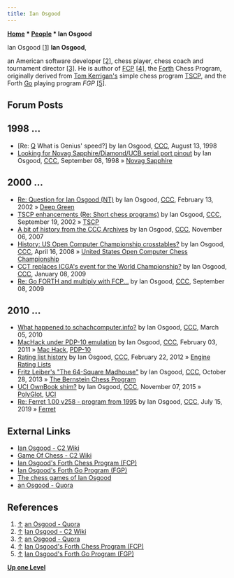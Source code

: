 ```yaml
---
title: Ian Osgood
---
```

**[Home](Home "Home") * [People](People "People") * Ian Osgood**

[](https://www.quora.com/profile/Ian-Osgood-1) Ian Osgood <a id="cite-note-1" href="#cite-ref-1">[1]</a>
**Ian Osgood**,

an American software developer <a id="cite-note-2" href="#cite-ref-2">[2]</a>, chess player, chess coach and tournament director <a id="cite-note-3" href="#cite-ref-3">[3]</a>.
He is author of [FCP](FCP "FCP") <a id="cite-note-4" href="#cite-ref-4">[4]</a>,
the [Forth](Forth "Forth") Chess Program, originally derived from [Tom Kerrigan's](Tom_Kerrigan "Tom Kerrigan") simple chess program [TSCP](TSCP "TSCP"), and the Forth [Go](Go "Go") playing program *FGP* <a id="cite-note-5" href="#cite-ref-5">[5]</a>.

## Forum Posts

## 1998 ...

- \[Re: [Q](https://www.stmintz.com/ccc/index.php?id=24629) What is Genius' speed?\] by Ian Osgood, [CCC](CCC "CCC"), August 13, 1998
- [Looking for Novag Sapphire/Diamond/UCB serial port pinout](https://www.stmintz.com/ccc/index.php?id=26173) by Ian Osgood, [CCC](CCC "CCC"), September 08, 1998 » [Novag Sapphire](Novag_Sapphire "Novag Sapphire")

## 2000 ...

- [Re: Question for Ian Osgood (NT)](https://www.stmintz.com/ccc/index.php?id=213382) by Ian Osgood, [CCC](CCC "CCC"), February 13, 2002 » [Deep Green](index.php?title=Deep_Green&action=edit&redlink=1 "Deep Green (page does not exist)")
- [TSCP enhancements (Re: Short chess programs)](https://www.stmintz.com/ccc/index.php?id=252881) by Ian Osgood, [CCC](CCC "CCC"), September 19, 2002 » [TSCP](TSCP "TSCP")
- [A bit of history from the CCC Archives](http://www.talkchess.com/forum3/viewtopic.php?f=2&t=17627) by Ian Osgood, [CCC](CCC "CCC"), November 06, 2007
- [History: US Open Computer Championship crosstables?](http://www.talkchess.com/forum3/viewtopic.php?f=2&t=20688) by Ian Osgood, [CCC](CCC "CCC"), April 16, 2008 » [United States Open Computer Chess Championship](United_States_Open_Computer_Chess_Championship "United States Open Computer Chess Championship")
- [CCT replaces ICGA's event for the World Championship?](http://www.talkchess.com/forum3/viewtopic.php?f=2&t=25892) by Ian Osgood, [CCC](CCC "CCC"), January 08, 2009
- [Re: Go FORTH and multiply with FCP...](http://www.talkchess.com/forum3/viewtopic.php?f=2&t=29692&start=9) by Ian Osgood, [CCC](CCC "CCC"), September 08, 2009

## 2010 ...

- [What happened to schachcomputer.info?](http://www.talkchess.com/forum3/viewtopic.php?f=2&t=33093) by Ian Osgood, [CCC](CCC "CCC"), March 05, 2010
- [MacHack under PDP-10 emulation](http://www.talkchess.com/forum/viewtopic.php?t=37938) by Ian Osgood, [CCC](CCC "CCC"), February 03, 2011 » [Mac Hack](Mac_Hack "Mac Hack"), [PDP-10](PDP-10 "PDP-10")
- [Rating list history](http://www.talkchess.com/forum3/viewtopic.php?f=2&t=42564) by Ian Osgood, [CCC](CCC "CCC"), February 22, 2012 » [Engine Rating Lists](Engine_Rating_Lists "Engine Rating Lists")
- [Fritz Leiber's "The 64-Square Madhouse"](http://www.talkchess.com/forum3/viewtopic.php?f=2&t=49858) by Ian Osgood, [CCC](CCC "CCC"), October 28, 2013 » [The Bernstein Chess Program](The_Bernstein_Chess_Program "The Bernstein Chess Program")
- [UCI OwnBook shim?](http://www.talkchess.com/forum3/viewtopic.php?f=7&t=58176) by Ian Osgood, [CCC](CCC "CCC"), November 07, 2015 » [PolyGlot](PolyGlot "PolyGlot"), [UCI](UCI "UCI")
- [Re: Ferret 1.00 v258 - program from 1995](http://www.talkchess.com/forum3/viewtopic.php?f=2&t=49533&start=30) by Ian Osgood, [CCC](CCC "CCC"), July 15, 2019 » [Ferret](Ferret "Ferret")

## External Links

- [Ian Osgood - C2 Wiki](http://wiki.c2.com/?IanOsgood)
- [Game Of Chess - C2 Wiki](http://wiki.c2.com/?GameOfChess)
- [Ian Osgood's Forth Chess Program (FCP)](http://www.quirkster.com/iano/forth/FCP.html)
- [Ian Osgood's Forth Go Program (FGP)](http://www.quirkster.com/iano/forth/fgp.html)
- [The chess games of Ian Osgood](https://www.chessgames.com/perl/chessplayer?pid=157604)
- [an Osgood - Quora](https://www.quora.com/profile/Ian-Osgood-1)

## References

1. <a id="cite-ref-1" href="#cite-note-1">↑</a> [an Osgood - Quora](https://www.quora.com/profile/Ian-Osgood-1)
1. <a id="cite-ref-2" href="#cite-note-2">↑</a> [Ian Osgood - C2 Wiki](http://wiki.c2.com/?IanOsgood)
1. <a id="cite-ref-3" href="#cite-note-3">↑</a> [an Osgood - Quora](https://www.quora.com/profile/Ian-Osgood-1)
1. <a id="cite-ref-4" href="#cite-note-4">↑</a> [Ian Osgood's Forth Chess Program (FCP)](http://www.quirkster.com/iano/forth/FCP.html)
1. <a id="cite-ref-5" href="#cite-note-5">↑</a> [Ian Osgood's Forth Go Program (FGP)](http://www.quirkster.com/iano/forth/fgp.html)

**[Up one Level](People "People")**

